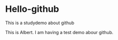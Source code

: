 # Hello-github
This is a studydemo about github

This is Albert. I am having a test demo abour github.
